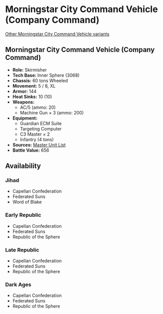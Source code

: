 # Morningstar City Command Vehicle (Company Command) 

[Other Morningstar City Command Vehicle variants](../morningstar_city_command_vehicle.md) 

## Morningstar City Command Vehicle (Company Command) 

- **Role:** Skirmisher 
- **Tech Base:** Inner Sphere (3068) 
- **Chassis:** 60 tons Wheeled 
- **Movement:** 5 / 8, XL 
- **Armor:** 144 
- **Heat Sinks:** 10 (10) 
- **Weapons:** 
  - AC/5 (ammo: 20) 
  - Machine Gun × 3 (ammo: 200) 
- **Equipment:** 
  - Guardian ECM Suite 
  - Targeting Computer 
  - C3 Master × 2 
  - Infantry (4 tons) 
- **Sources:** [Master Unit List](http://masterunitlist.info/Unit/Details/4669/morningstar-city-command-vehicle-company-command) 
- **Battle Value:** 656 

## Availability 

### Jihad 

- Capellan Confederation 
- Federated Suns 
- Word of Blake 

### Early Republic 

- Capellan Confederation 
- Federated Suns 
- Republic of the Sphere 

### Late Republic 

- Capellan Confederation 
- Federated Suns 
- Republic of the Sphere 

### Dark Ages 

- Capellan Confederation 
- Federated Suns 
- Republic of the Sphere 

